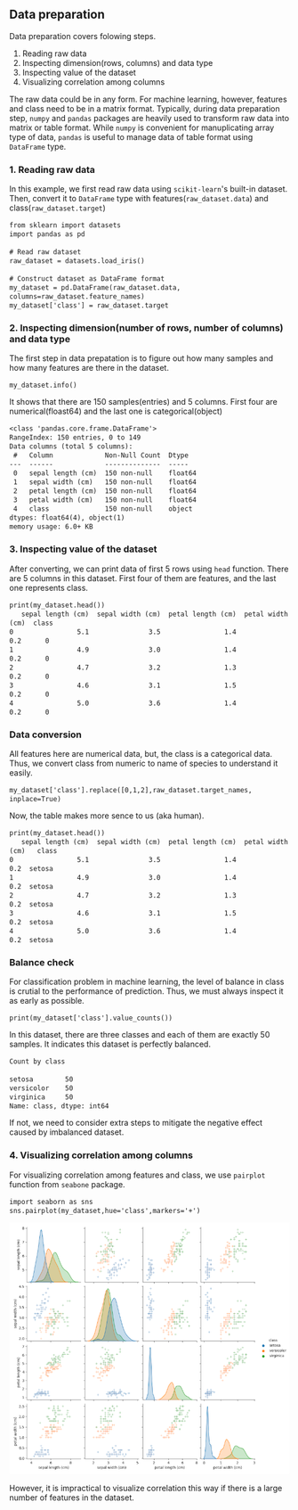 ## Data preparation

Data preparation covers folowing steps.

1. Reading raw data
2. Inspecting dimension(rows, columns) and data type
3. Inspecting value of the dataset
4. Visualizing correlation among columns

The raw data could be in any form. For machine learning, however, features and class need to be in a matrix format.
Typically, during data preparation step, `numpy` and `pandas` packages are heavily used to transform raw data into matrix or table format.
While `numpy` is convenient for manuplicating array type of data, `pandas` is useful to manage data of table format using `DataFrame` type.

### 1. Reading raw data

In this example, we first read raw data using `scikit-learn`'s built-in dataset. Then, convert it to `DataFrame` type with features(`raw_dataset.data`) and class(`raw_dataset.target`)

```
from sklearn import datasets
import pandas as pd

# Read raw dataset
raw_dataset = datasets.load_iris()

# Construct dataset as DataFrame format
my_dataset = pd.DataFrame(raw_dataset.data, columns=raw_dataset.feature_names)
my_dataset['class'] = raw_dataset.target
```

### 2. Inspecting dimension(number of rows, number of columns) and data type

The first step in data prepatation is to figure out how many samples and how many features are there in the dataset.

```
my_dataset.info()
```

It shows that there are 150 samples(entries) and 5 columns. First four are numerical(floast64) and the last one is categorical(object)

```
<class 'pandas.core.frame.DataFrame'>
RangeIndex: 150 entries, 0 to 149
Data columns (total 5 columns):
 #   Column             Non-Null Count  Dtype  
---  ------             --------------  -----  
 0   sepal length (cm)  150 non-null    float64
 1   sepal width (cm)   150 non-null    float64
 2   petal length (cm)  150 non-null    float64
 3   petal width (cm)   150 non-null    float64
 4   class              150 non-null    object 
dtypes: float64(4), object(1)
memory usage: 6.0+ KB
```
### 3. Inspecting value of the dataset

After converting, we can print data of first 5 rows using `head` function. There are 5 columns in this dataset. First four of them are features, and the last one represents class.

```
print(my_dataset.head())
   sepal length (cm)  sepal width (cm)  petal length (cm)  petal width (cm)  class
0                5.1               3.5                1.4               0.2      0
1                4.9               3.0                1.4               0.2      0
2                4.7               3.2                1.3               0.2      0
3                4.6               3.1                1.5               0.2      0
4                5.0               3.6                1.4               0.2      0
```

### Data conversion

All features here are numerical data, but, the class is a categorical data. Thus, we convert class from numeric to name of species to understand it easily.

```
my_dataset['class'].replace([0,1,2],raw_dataset.target_names, inplace=True)
```

Now, the table makes more sence to us (aka human).

```
print(my_dataset.head())
   sepal length (cm)  sepal width (cm)  petal length (cm)  petal width (cm)   class
0                5.1               3.5                1.4               0.2  setosa
1                4.9               3.0                1.4               0.2  setosa
2                4.7               3.2                1.3               0.2  setosa
3                4.6               3.1                1.5               0.2  setosa
4                5.0               3.6                1.4               0.2  setosa
```

### Balance check

For classification problem in machine learning, the level of balance in class is crutial to the performance of prediction. Thus, we must always inspect it as early as possible.

```
print(my_dataset['class'].value_counts())
```

In this dataset, there are three classes and each of them are exactly 50 samples. It indicates this dataset is perfectly balanced. 

```
Count by class

setosa        50
versicolor    50
virginica     50
Name: class, dtype: int64
```

If not, we need to consider extra steps to mitigate the negative effect caused by imbalanced dataset.

### 4. Visualizing correlation among columns

For visualizing correlation among features and class, we use `pairplot` function from `seabone` package.

```
import seaborn as sns
sns.pairplot(my_dataset,hue='class',markers='+')
```

![corrlation](images/correlation.png)

However, it is impractical to visualize correlation this way if there is a large number of features in the dataset.